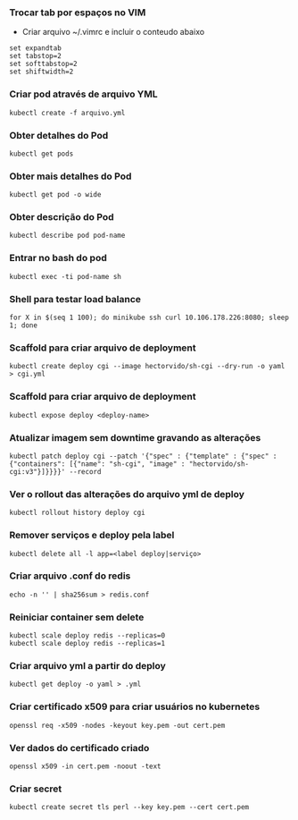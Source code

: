 
### Trocar tab por espaços no VIM

-   Criar arquivo ~/.vimrc e incluir o conteudo abaixo 
```
set expandtab 
set tabstop=2 
set softtabstop=2 
set shiftwidth=2
```
### Criar pod através de arquivo YML 
```
kubectl create -f arquivo.yml
```
### Obter detalhes do Pod 
```
kubectl get pods
```

### Obter mais detalhes do Pod 
```
kubectl get pod -o wide
```
### Obter descrição do Pod 
```
kubectl describe pod pod-name
```
### Entrar no bash do pod 
```
kubectl exec -ti pod-name sh
```
### Shell para testar load balance 
```
for X in $(seq 1 100); do minikube ssh curl 10.106.178.226:8080; sleep 1; done
```

### Scaffold para criar arquivo de deployment 
```
kubectl create deploy cgi --image hectorvido/sh-cgi --dry-run -o yaml > cgi.yml
```
### Scaffold para criar arquivo de deployment 
```
kubectl expose deploy <deploy-name>
```

### Atualizar imagem sem downtime gravando as alterações 
```
kubectl patch deploy cgi --patch '{"spec" : {"template" : {"spec" : {"containers": [{"name": "sh-cgi", "image" : "hectorvido/sh-cgi:v3"}]}}}}' --record
```
### Ver o rollout das alterações do arquivo yml de deploy 
```
kubectl rollout history deploy cgi
```
### Remover serviços e deploy pela label 
```
kubectl delete all -l app=<label deploy|serviço>
```
### Criar arquivo .conf do redis 
```
echo -n '' | sha256sum > redis.conf
```
### Reiniciar container sem delete 
```
kubectl scale deploy redis --replicas=0 
kubectl scale deploy redis --replicas=1
```

### Criar arquivo yml a partir do deploy 
```
kubectl get deploy -o yaml > .yml
```
### Criar certificado x509 para criar usuários no kubernetes 
```
openssl req -x509 -nodes -keyout key.pem -out cert.pem
```
### Ver dados do certificado criado 
```
openssl x509 -in cert.pem -noout -text
```
### Criar secret 
```
kubectl create secret tls perl --key key.pem --cert cert.pem
```

